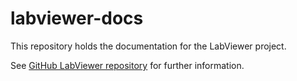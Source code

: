 labviewer-docs
==============

This repository holds the documentation for the LabViewer project.

See [GitHub LabViewer repository](https://github.com/NCIP/labviewer) for further information.
